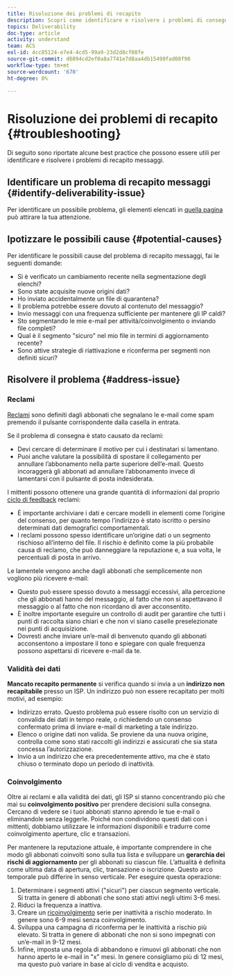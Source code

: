 ```yaml
---
title: Risoluzione dei problemi di recapito
description: Scopri come identificare e risolvere i problemi di consegna dei messaggi.
topics: Deliverability
doc-type: article
activity: understand
team: ACS
exl-id: 4cc85124-e7e4-4cd5-99a9-23d2d8cf08fe
source-git-commit: d6094cd2ef0a8a7741e7d8aa4db15499fad08f90
workflow-type: tm+mt
source-wordcount: '670'
ht-degree: 0%

---
```


# Risoluzione dei problemi di recapito {#troubleshooting}

Di seguito sono riportate alcune best practice che possono essere utili per identificare e risolvere i problemi di recapito messaggi.

## Identificare un problema di recapito messaggi {#identify-deliverability-issue}

Per identificare un possibile problema, gli elementi elencati in [quella pagina](/help/ongoing-monitoring.md) può attirare la tua attenzione.

<!--
Mailing or campaign metrics: unsubscribe, abuse complaint and/or bounce rates are higher than usual.
Subscriber activity: opens, clicks and/or transactions are lower than usual.
Seed accounts show filtered or non-delivered mailings.
-->

## Ipotizzare le possibili cause {#potential-causes}

Per identificare le possibili cause del problema di recapito messaggi, fai le seguenti domande:

* Si è verificato un cambiamento recente nella segmentazione degli elenchi?
* Sono state acquisite nuove origini dati?
* Ho inviato accidentalmente un file di quarantena?
* Il problema potrebbe essere dovuto al contenuto del messaggio?
* Invio messaggi con una frequenza sufficiente per mantenere gli IP caldi?
* Sto segmentando le mie e-mail per attività/coinvolgimento o inviando file completi?
* Qual è il segmento &quot;sicuro&quot; nel mio file in termini di aggiornamento recente?
* Sono attive strategie di riattivazione e riconferma per segmenti non definiti sicuri?

## Risolvere il problema {#address-issue}

### Reclami

[Reclami](/help/metrics/complaints.md) sono definiti dagli abbonati che segnalano le e-mail come spam premendo il pulsante corrispondente dalla casella in entrata.

Se il problema di consegna è stato causato da reclami:
* Devi cercare di determinare il motivo per cui i destinatari si lamentano.
* Puoi anche valutare la possibilità di spostare il collegamento per annullare l’abbonamento nella parte superiore dell’e-mail. Questo incoraggerà gli abbonati ad annullare l’abbonamento invece di lamentarsi con il pulsante di posta indesiderata.

I mittenti possono ottenere una grande quantità di informazioni dal proprio [ciclo di feedback](/help/transition-process/infrastructure.md#feedback-loops) reclami:
* È importante archiviare i dati e cercare modelli in elementi come l’origine del consenso, per quanto tempo l’indirizzo è stato iscritto o persino determinati dati demografici comportamentali.
* I reclami possono spesso identificare un’origine dati o un segmento rischioso all’interno del file. Il rischio è definito come la più probabile causa di reclamo, che può danneggiare la reputazione e, a sua volta, le percentuali di posta in arrivo.

Le lamentele vengono anche dagli abbonati che semplicemente non vogliono più ricevere e-mail:
* Questo può essere spesso dovuto a messaggi eccessivi, alla percezione che gli abbonati hanno del messaggio, al fatto che non si aspettavano il messaggio o al fatto che non ricordano di aver acconsentito.
* È inoltre importante eseguire un controllo di audit per garantire che tutti i punti di raccolta siano chiari e che non vi siano caselle preselezionate nei punti di acquisizione.
* Dovresti anche inviare un’e-mail di benvenuto quando gli abbonati acconsentono a impostare il tono e spiegare con quale frequenza possono aspettarsi di ricevere e-mail da te.

### Validità dei dati

**Mancato recapito permanente** si verifica quando si invia a un **indirizzo non recapitabile** presso un ISP. Un indirizzo può non essere recapitato per molti motivi, ad esempio:
* Indirizzo errato. Questo problema può essere risolto con un servizio di convalida dei dati in tempo reale, o richiedendo un consenso confermato prima di inviare e-mail di marketing a tale indirizzo.
* Elenco o origine dati non valida. Se proviene da una nuova origine, controlla come sono stati raccolti gli indirizzi e assicurati che sia stata concessa l’autorizzazione.
* Invio a un indirizzo che era precedentemente attivo, ma che è stato chiuso o terminato dopo un periodo di inattività.

### Coinvolgimento

Oltre ai reclami e alla validità dei dati, gli ISP si stanno concentrando più che mai su **coinvolgimento positivo** per prendere decisioni sulla consegna. Cercano di vedere se i tuoi abbonati stanno aprendo le tue e-mail o eliminandole senza leggerle. Poiché non condividono questi dati con i mittenti, dobbiamo utilizzare le informazioni disponibili e tradurre come coinvolgimento aperture, clic e transazioni.

Per mantenere la reputazione attuale, è importante comprendere in che modo gli abbonati coinvolti sono sulla tua lista e sviluppare un **gerarchia dei rischi di aggiornamento** per gli abbonati su ciascun file. L’attualità è definita come ultima data di apertura, clic, transazione o iscrizione. Questo arco temporale può differire in senso verticale. Per eseguire questa operazione:

1. Determinare i segmenti attivi (&quot;sicuri&quot;) per ciascun segmento verticale. Si tratta in genere di abbonati che sono stati attivi negli ultimi 3-6 mesi.
1. Riduci la frequenza a inattiva.
1. Creare un [ricoinvolgimento](/help/additional-resources/re-engagement.md) serie per inattività a rischio moderato. In genere sono 6-9 mesi senza coinvolgimento.
1. Sviluppa una campagna di riconferma per le inattività a rischio più elevato. Si tratta in genere di abbonati che non si sono impegnati con un’e-mail in 9-12 mesi.
1. Infine, imposta una regola di abbandono e rimuovi gli abbonati che non hanno aperto le e-mail in &quot;x&quot; mesi. In genere consigliamo più di 12 mesi, ma questo può variare in base al ciclo di vendita e acquisto.
